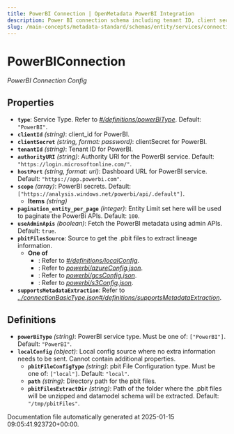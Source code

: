 ```yaml
---
title: PowerBI Connection | OpenMetadata PowerBI Integration
description: Power BI connection schema including tenant ID, client secret, and authority URL setup.
slug: /main-concepts/metadata-standard/schemas/entity/services/connections/dashboard/powerbiconnection
---
```


# PowerBIConnection

*PowerBI Connection Config*

## Properties

- **`type`**: Service Type. Refer to *[#/definitions/powerBiType](#definitions/powerBiType)*. Default: `"PowerBI"`.
- **`clientId`** *(string)*: client_id for PowerBI.
- **`clientSecret`** *(string, format: password)*: clientSecret for PowerBI.
- **`tenantId`** *(string)*: Tenant ID for PowerBI.
- **`authorityURI`** *(string)*: Authority URI for the PowerBI service. Default: `"https://login.microsoftonline.com/"`.
- **`hostPort`** *(string, format: uri)*: Dashboard URL for PowerBI service. Default: `"https://app.powerbi.com"`.
- **`scope`** *(array)*: PowerBI secrets. Default: `["https://analysis.windows.net/powerbi/api/.default"]`.
  - **Items** *(string)*
- **`pagination_entity_per_page`** *(integer)*: Entity Limit set here will be used to paginate the PowerBi APIs. Default: `100`.
- **`useAdminApis`** *(boolean)*: Fetch the PowerBI metadata using admin APIs. Default: `true`.
- **`pbitFilesSource`**: Source to get the .pbit files to extract lineage information.
  - **One of**
    - : Refer to *[#/definitions/localConfig](#definitions/localConfig)*.
    - : Refer to *[powerbi/azureConfig.json](#werbi/azureConfig.json)*.
    - : Refer to *[powerbi/gcsConfig.json](#werbi/gcsConfig.json)*.
    - : Refer to *[powerbi/s3Config.json](#werbi/s3Config.json)*.
- **`supportsMetadataExtraction`**: Refer to *[../connectionBasicType.json#/definitions/supportsMetadataExtraction](#/connectionBasicType.json#/definitions/supportsMetadataExtraction)*.
## Definitions

- **`powerBiType`** *(string)*: PowerBI service type. Must be one of: `["PowerBI"]`. Default: `"PowerBI"`.
- **`localConfig`** *(object)*: Local config source where no extra information needs to be sent. Cannot contain additional properties.
  - **`pbitFileConfigType`** *(string)*: pbit File Configuration type. Must be one of: `["local"]`. Default: `"local"`.
  - **`path`** *(string)*: Directory path for the pbit files.
  - **`pbitFilesExtractDir`** *(string)*: Path of the folder where the .pbit files will be unzipped and datamodel schema will be extracted. Default: `"/tmp/pbitFiles"`.


Documentation file automatically generated at 2025-01-15 09:05:41.923720+00:00.

